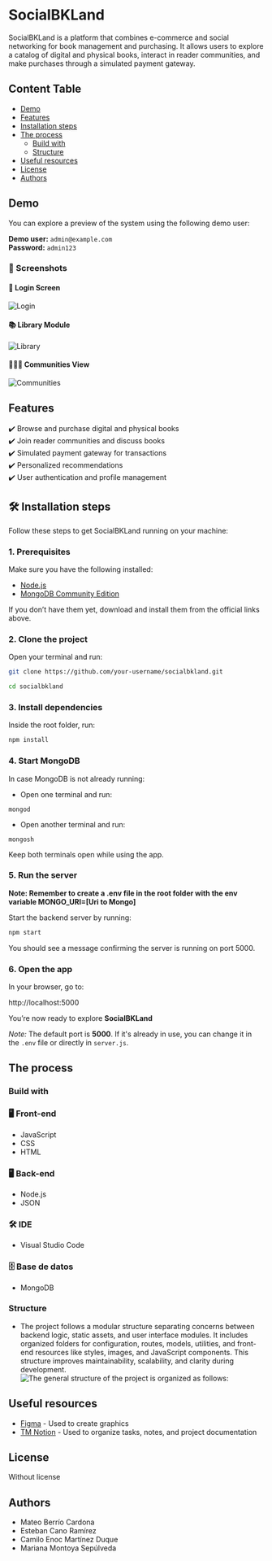 # SocialBKLand
SocialBKLand is a platform that combines e-commerce and social networking for book management and purchasing. It allows users to explore a catalog of digital and physical books, interact in reader communities, and make purchases through a simulated payment gateway.

## Content Table
  - [Demo](#demo)
  - [Features](#features)
  - [Installation steps](#installation-steps)
  - [The process](#the-process)
    - [Build with](#build-with)
    - [Structure](#structure)
  - [Useful resources](#useful-resources)
  - [License](#license)
  - [Authors](#authors)

## Demo
You can explore a preview of the system using the following demo user:

**Demo user:** `admin@example.com`  
**Password:** `admin123`

### 📸 Screenshots

#### 🔐 Login Screen
![Login](backend/public/assets/images/Login.png)

#### 📚 Library Module
![Library](backend/public/assets/images/Biblioteca.png)

#### 🧑‍🤝‍🧑 Communities View
![Communities](backend/public/assets/images/Comunidades.png)

## Features
✔️ Browse and purchase digital and physical books  
✔️ Join reader communities and discuss books  
✔️ Simulated payment gateway for transactions  
✔️ Personalized recommendations  
✔️ User authentication and profile management  
## 🛠️ Installation steps

Follow these steps to get SocialBKLand running on your machine:

### 1. Prerequisites

Make sure you have the following installed:

- [Node.js](https://nodejs.org/en/download/)  
- [MongoDB Community Edition](https://www.mongodb.com/try/download/community)  

If you don’t have them yet, download and install them from the official links above.


### 2. Clone the project

Open your terminal and run:

```bash
git clone https://github.com/your-username/socialbkland.git  

cd socialbkland
```


### 3. Install dependencies

Inside the root folder, run:
```bash
npm install
```


### 4. Start MongoDB

In case MongoDB is not already running:

- Open one terminal and run:
```
mongod
```
- Open another terminal and run:

```
mongosh
```
Keep both terminals open while using the app.



### 5. Run the server

**Note: Remember to create a .env file in the root folder with the env variable MONGO_URI=[Uri to Mongo]**

Start the backend server by running:

```bash
npm start
```

You should see a message confirming the server is running on port 5000.



### 6. Open the app

In your browser, go to:

http://localhost:5000

You’re now ready to explore **SocialBKLand**



*Note:* The default port is **5000**. If it's already in use, you can change it in the `.env` file or directly in `server.js`.

## The process
### Build with
### 🖥️ Front-end  
- JavaScript  
- CSS  
- HTML  

### 🖥️ Back-end  
- Node.js  
- JSON  

### 🛠️ IDE  
- Visual Studio Code  

### 🗄️ Base de datos  
- MongoDB  

### Structure

- The project follows a modular structure separating concerns between backend logic, static assets, and user interface modules.
It includes organized folders for configuration, routes, models, utilities, and front-end resources like styles, images, and JavaScript components.
This structure improves maintainability, scalability, and clarity during development.
![The general structure of the project is organized as follows:](backend/public/assets/images/estructura.png)


## Useful resources
- [Figma](https://www.figma.com/design/0qSXFXaCtRPFy4QjuW9rHo/SocialBKLand?node-id=0-1&p=f&t=EISqFc4MZA3paGy2-0) - Used to create graphics
- [TM Notion](https://www.notion.so/) - Used to organize tasks, notes, and project documentation 
## License
Without license

## Authors

- Mateo Berrío Cardona
- Esteban Cano Ramírez
- Camilo Enoc Martínez Duque
- Mariana Montoya Sepúlveda

